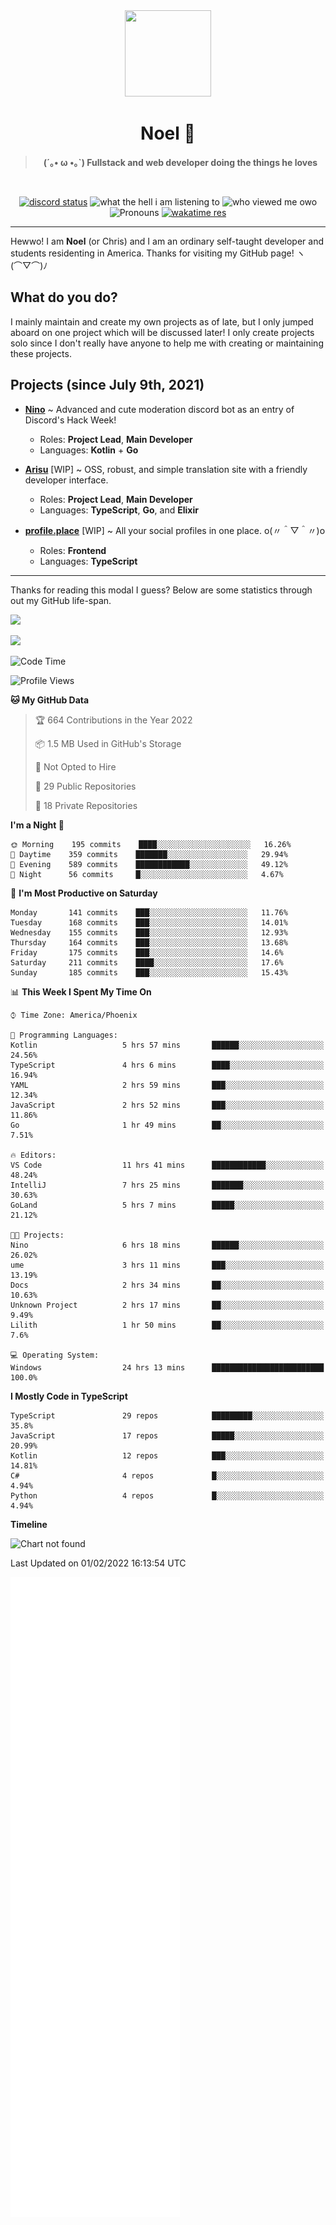 <div align='center'>
  <div align='center'>
    <img
      src='https://cdn.floofy.dev/art/icons/icon_cinnamonserval.png'
      width='138'
      height='138'
    />
  </div>
  <h1>Noel 🐾</h1>
  <blockquote><strong>(´｡• ω •｡`) Fullstack and web developer doing the things he loves</strong></blockquote>

  <br />

  <a href='https://discord.com/users/280158289667555328' target='_blank'><img alt="discord status" src="https://dev.discordprofiles.me/badge/status/280158289667555328" /></a>
  <img alt="what the hell i am listening to" src="https://dev.discordprofiles.me/badge/spotify/280158289667555328" />
  <img alt="who viewed me owo" src="https://komarev.com/ghpvc/?username=auguwu" />
  <img alt='Pronouns' src='https://img.shields.io/endpoint?url=https://pronoundb.org/shields/6004d014406af11e4593a013' />
  <a href="https://wakatime.com/@auguwu" target='_blank'>
    <img alt='wakatime res' src='https://wakatime.com/badge/user/89736485-42ec-4c0f-a2f3-481db74514dc.svg' />
  </a>
</div>

<hr />

Hewwo! I am **Noel** (or Chris) and I am an ordinary self-taught developer and students residenting in America. Thanks for visiting my GitHub page! ヽ(⌒▽⌒)ﾉ

## What do you do?
I mainly maintain and create my own projects as of late, but I only jumped aboard on one project which will be discussed later! I only create projects
solo since I don't really have anyone to help me with creating or maintaining these projects.

## Projects (since July 9th, 2021)
- [**Nino**](https://nino.sh) ~ Advanced and cute moderation discord bot as an entry of Discord's Hack Week!
  - Roles: **Project Lead**, **Main Developer**
  - Languages: **Kotlin** + **Go**

- [**Arisu**](https://arisu.land) [WIP] ~ OSS, robust, and simple translation site with a friendly developer interface.
  - Roles: **Project Lead**, **Main Developer**
  - Languages: **TypeScript**, **Go**, and **Elixir**

- [**profile.place**](https://profile.place) [WIP] ~ All your social profiles in one place. o(〃＾▽＾〃)o
  - Roles: **Frontend**
  - Languages: **TypeScript**

---

Thanks for reading this modal I guess? Below are some statistics through out my GitHub life-span.

![](https://github-readme-stats.vercel.app/api?username=auguwu&count_private=true&show_icons=true&theme=gruvbox)

![](https://github-readme-stats.vercel.app/api/top-langs/?username=auguwu&layout=compact&theme=gruvbox)

<!--START_SECTION:waka-->
![Code Time](http://img.shields.io/badge/Code%20Time-2%2C689%20hrs%203%20mins-blue)

![Profile Views](http://img.shields.io/badge/Profile%20Views-58-blue)

**🐱 My GitHub Data** 

> 🏆 664 Contributions in the Year 2022
 > 
> 📦 1.5 MB Used in GitHub's Storage 
 > 
> 🚫 Not Opted to Hire
 > 
> 📜 29 Public Repositories 
 > 
> 🔑 18 Private Repositories  
 > 
**I'm a Night 🦉** 

```text
🌞 Morning    195 commits    ████░░░░░░░░░░░░░░░░░░░░░   16.26% 
🌆 Daytime    359 commits    ███████░░░░░░░░░░░░░░░░░░   29.94% 
🌃 Evening    589 commits    ████████████░░░░░░░░░░░░░   49.12% 
🌙 Night      56 commits     █░░░░░░░░░░░░░░░░░░░░░░░░   4.67%

```
📅 **I'm Most Productive on Saturday** 

```text
Monday       141 commits    ███░░░░░░░░░░░░░░░░░░░░░░   11.76% 
Tuesday      168 commits    ███░░░░░░░░░░░░░░░░░░░░░░   14.01% 
Wednesday    155 commits    ███░░░░░░░░░░░░░░░░░░░░░░   12.93% 
Thursday     164 commits    ███░░░░░░░░░░░░░░░░░░░░░░   13.68% 
Friday       175 commits    ███░░░░░░░░░░░░░░░░░░░░░░   14.6% 
Saturday     211 commits    ████░░░░░░░░░░░░░░░░░░░░░   17.6% 
Sunday       185 commits    ███░░░░░░░░░░░░░░░░░░░░░░   15.43%

```


📊 **This Week I Spent My Time On** 

```text
⌚︎ Time Zone: America/Phoenix

💬 Programming Languages: 
Kotlin                   5 hrs 57 mins       ██████░░░░░░░░░░░░░░░░░░░   24.56% 
TypeScript               4 hrs 6 mins        ████░░░░░░░░░░░░░░░░░░░░░   16.94% 
YAML                     2 hrs 59 mins       ███░░░░░░░░░░░░░░░░░░░░░░   12.34% 
JavaScript               2 hrs 52 mins       ███░░░░░░░░░░░░░░░░░░░░░░   11.86% 
Go                       1 hr 49 mins        ██░░░░░░░░░░░░░░░░░░░░░░░   7.51%

🔥 Editors: 
VS Code                  11 hrs 41 mins      ████████████░░░░░░░░░░░░░   48.24% 
IntelliJ                 7 hrs 25 mins       ███████░░░░░░░░░░░░░░░░░░   30.63% 
GoLand                   5 hrs 7 mins        █████░░░░░░░░░░░░░░░░░░░░   21.12%

🐱‍💻 Projects: 
Nino                     6 hrs 18 mins       ██████░░░░░░░░░░░░░░░░░░░   26.02% 
ume                      3 hrs 11 mins       ███░░░░░░░░░░░░░░░░░░░░░░   13.19% 
Docs                     2 hrs 34 mins       ██░░░░░░░░░░░░░░░░░░░░░░░   10.63% 
Unknown Project          2 hrs 17 mins       ██░░░░░░░░░░░░░░░░░░░░░░░   9.49% 
Lilith                   1 hr 50 mins        ██░░░░░░░░░░░░░░░░░░░░░░░   7.6%

💻 Operating System: 
Windows                  24 hrs 13 mins      █████████████████████████   100.0%

```

**I Mostly Code in TypeScript** 

```text
TypeScript               29 repos            █████████░░░░░░░░░░░░░░░░   35.8% 
JavaScript               17 repos            █████░░░░░░░░░░░░░░░░░░░░   20.99% 
Kotlin                   12 repos            ███░░░░░░░░░░░░░░░░░░░░░░   14.81% 
C#                       4 repos             █░░░░░░░░░░░░░░░░░░░░░░░░   4.94% 
Python                   4 repos             █░░░░░░░░░░░░░░░░░░░░░░░░   4.94%

```


**Timeline**

![Chart not found](https://raw.githubusercontent.com/auguwu/auguwu/master/charts/bar_graph.png) 


 Last Updated on 01/02/2022 16:13:54 UTC
<!--END_SECTION:waka-->

![](./github-metrics.svg)
